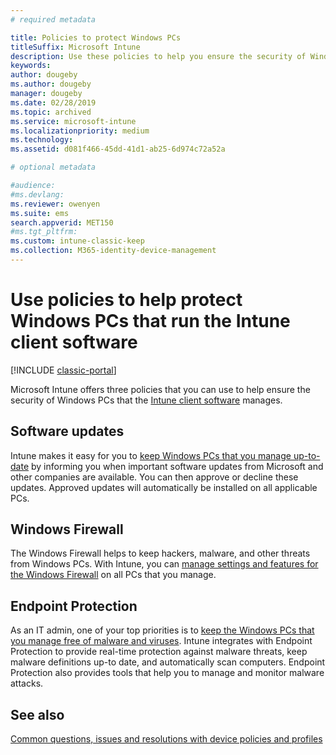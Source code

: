 ```yaml
---
# required metadata

title: Policies to protect Windows PCs
titleSuffix: Microsoft Intune
description: Use these policies to help you ensure the security of Windows PCs when they are managed by the Intune client software.
keywords:
author: dougeby
ms.author: dougeby
manager: dougeby
ms.date: 02/28/2019
ms.topic: archived
ms.service: microsoft-intune
ms.localizationpriority: medium
ms.technology:
ms.assetid: d081f466-45dd-41d1-ab25-6d974c72a52a

# optional metadata

#audience:
#ms.devlang:
ms.reviewer: owenyen
ms.suite: ems
search.appverid: MET150
#ms.tgt_pltfrm:
ms.custom: intune-classic-keep
ms.collection: M365-identity-device-management
---
```


# Use policies to help protect Windows PCs that run the Intune client software

[!INCLUDE [classic-portal](../../intune-classic/includes/classic-portal.md)]

Microsoft Intune offers three policies that you can use to help ensure the security of Windows PCs that the [Intune client software](../manage-windows-pcs-with-microsoft-intune.md) manages.


## Software updates

Intune makes it easy for you to [keep Windows PCs that you manage up-to-date](../keep-windows-pcs-up-to-date-with-software-updates-in-microsoft-intune.md) by informing you when important software updates from Microsoft and other companies are available. You can then approve or decline these updates. Approved updates will automatically be installed on all applicable PCs.

## Windows Firewall

The Windows Firewall helps to keep hackers, malware, and other threats from Windows PCs. With Intune, you can [manage settings and features for the Windows Firewall](../help-protect-windows-pcs-using-windows-firewall-policies-in-microsoft-intune.md) on all PCs that you manage.

## Endpoint Protection

As an IT admin, one of your top priorities is to [keep the Windows PCs that you manage free of malware and viruses](../help-secure-windows-pcs-with-endpoint-protection-for-microsoft-intune.md). Intune integrates with Endpoint Protection to provide real-time protection against malware threats, keep malware definitions up-to date, and automatically scan computers. Endpoint Protection also provides tools that help you to manage and monitor malware attacks.

## See also

[Common questions, issues and resolutions with device policies and profiles](../configuration/device-profile-troubleshoot.md)
